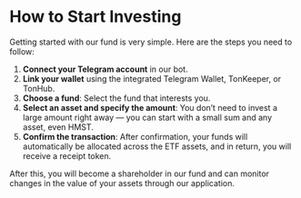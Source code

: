 # How to Start Investing

Getting started with our fund is very simple. Here are the steps you need to follow:

1. **Connect your Telegram account** in our bot.
2. **Link your wallet** using the integrated Telegram Wallet, TonKeeper, or TonHub.
3. **Choose a fund**: Select the fund that interests you.
4. **Select an asset and specify the amount**: You don’t need to invest a large amount right away — you can start with a small sum and any asset, even HMST.
5. **Confirm the transaction**: After confirmation, your funds will automatically be allocated across the ETF assets, and in return, you will receive a receipt token.

After this, you will become a shareholder in our fund and can monitor changes in the value of your assets through our application.
